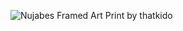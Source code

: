 ![Nujabes Framed Art Print by thatkido](https://user-images.githubusercontent.com/79819941/128296310-3b916778-1e3e-48ca-83aa-496045d78207.jpeg)


